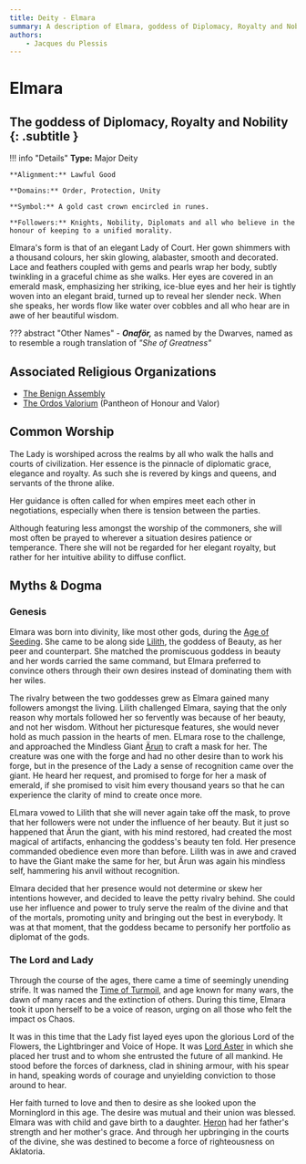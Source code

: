 ```yaml
---
title: Deity - Elmara
summary: A description of Elmara, goddess of Diplomacy, Royalty and Nobility.
authors:
    - Jacques du Plessis
---
```

# Elmara
## The goddess of Diplomacy, Royalty and Nobility {: .subtitle }

!!! info "Details"
    **Type:** Major Deity

    **Alignment:** Lawful Good

    **Domains:** Order, Protection, Unity

    **Symbol:** A gold cast crown encircled in runes.

    **Followers:** Knights, Nobility, Diplomats and all who believe in the honour of keeping to a unified morality.

Elmara's form is that of an elegant Lady of Court.  Her gown shimmers with a thousand colours, her skin glowing, alabaster, smooth and decorated.  Lace and feathers coupled with gems and pearls wrap her body, subtly twinkling in a graceful chime as she walks.  Her eyes are covered in an emerald mask, emphasizing her striking, ice-blue eyes and her heir is tightly woven into an elegant braid, turned up to reveal her slender neck.  When she speaks, her words flow like water over cobbles and all who hear are in awe of her beautiful wisdom.

??? abstract "Other Names"
    - ***Onaför,*** as named by the Dwarves, named as to resemble a rough translation of _"She of Greatness"_

## Associated Religious Organizations
* [The Benign Assembly](../../organizations/benign_assembly)
* [The Ordos Valorium](../../organizations/ordos_valorium) (Pantheon of Honour and Valor)

## Common Worship
The Lady is worshiped across the realms by all who walk the halls and courts of civilization.  Her essence is the pinnacle of diplomatic grace, elegance and royalty.  As such she is revered by kings and queens, and servants of the throne alike.

Her guidance is often called for when empires meet each other in negotiations, especially when there is tension between the parties.

Although featuring less amongst the worship of the commoners, she will most often be prayed to wherever a situation desires patience or temperance.  There she will not be regarded for her elegant royalty, but rather for her intuitive ability to diffuse conflict.

## Myths & Dogma
### Genesis
Elmara was born into divinity, like most other gods, during the [Age of Seeding](../../../history/ages/age_of_seeding/#the-birth-of-the-gods). She came to be along side [Lilith](../lilith), the goddess of Beauty, as her peer and counterpart. She matched the promiscuous goddess in beauty and her words carried the same command, but Elmara preferred to convince others through their own desires instead of dominating them with her wiles.

The rivalry between the two goddesses grew as Elmara gained many followers amongst the living. Lilith challenged Elmara, saying that the only reason why mortals followed her so fervently was because of her beauty, and not her wisdom.  Without her picturesque features, she would never hold as much passion in the hearts of men.  ELmara rose to the challenge, and approached the Mindless Giant [Ärun](../../../history/myths/creation_dwarves) to craft a mask for her. The creature was one with the forge and had no other desire than to work his forge, but in the presence of the Lady a sense of recognition came over the giant.  He heard her request, and promised to forge for her a mask of emerald, if she promised to visit him every thousand years so that he can experience the clarity of mind to create once more.

ELmara vowed to Lilith that she will never again take off the mask, to prove that her followers were not under the influence of her beauty.  But it just so happened that Ärun the giant, with his mind restored, had created the most magical of artifacts, enhancing the goddess's beauty ten fold. Her presence commanded obedience even more than before.  Lilith was in awe and craved to have the Giant make the same for her, but Ärun was again his mindless self, hammering his anvil without recognition.

Elmara decided that her presence would not determine or skew her intentions however, and decided to leave the petty rivalry behind.  She could use her influence and power to truly serve the realm of the divine and that of the mortals, promoting unity and bringing out the best in everybody.  It was at that moment, that the goddess became to personify her portfolio as diplomat of the gods.

### The Lord and Lady
Through the course of the ages, there came a time of seemingly unending strife.  It was named the [Time of Turmoil](../../../history/ages/time_of_turmoil), and age known for many wars, the dawn of many races and the extinction of others.  During this time, Elmara took it upon herself to be a voice of reason, urging on all those who felt the impact os Chaos.

It was in this time that the Lady fist layed eyes upon the glorious Lord of the Flowers, the Lightbringer and Voice of Hope.  It was [Lord Aster](../lord_aster) in which she placed her trust and to whom she entrusted the future of all mankind.  He stood before the forces of darkness, clad in shining armour, with his spear in hand, speaking words of courage and unyielding conviction to those around to hear.

Her faith turned to love and then to desire as she looked upon the Morninglord in this age.  The desire was mutual and their union was blessed.  Elmara was with child and gave birth to a daughter. [Heron](../heron) had her father's strength and her mother's grace. And through her upbringing in the courts of the divine, she was destined to become a force of righteousness on Aklatoria.